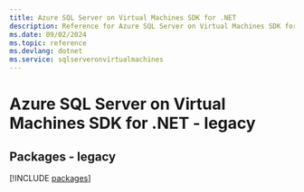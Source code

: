 ```yaml
---
title: Azure SQL Server on Virtual Machines SDK for .NET
description: Reference for Azure SQL Server on Virtual Machines SDK for .NET
ms.date: 09/02/2024
ms.topic: reference
ms.devlang: dotnet
ms.service: sqlserveronvirtualmachines
---
```

# Azure SQL Server on Virtual Machines SDK for .NET - legacy
## Packages - legacy
[!INCLUDE [packages](sql-server-on-virtual-machines-index.md)]